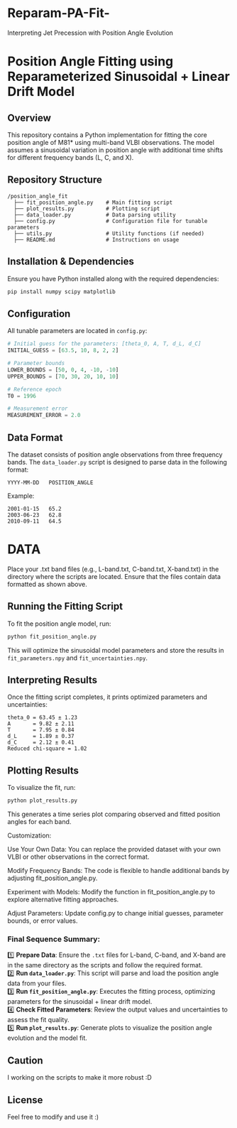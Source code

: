 # Reparam-PA-Fit-
Interpreting Jet Precession with Position Angle Evolution 


# Position Angle Fitting using Reparameterized Sinusoidal + Linear Drift Model

## Overview
This repository contains a Python implementation for fitting the core position angle of M81* using multi-band VLBI observations. The model assumes a sinusoidal variation in position angle with additional time shifts for different frequency bands (L, C, and X).

## Repository Structure
```
/position_angle_fit
  ├── fit_position_angle.py    # Main fitting script
  ├── plot_results.py          # Plotting script
  ├── data_loader.py           # Data parsing utility
  ├── config.py                # Configuration file for tunable parameters
  ├── utils.py                 # Utility functions (if needed)
  ├── README.md                # Instructions on usage
```

## Installation & Dependencies
Ensure you have Python installed along with the required dependencies:
```bash
pip install numpy scipy matplotlib
```

## Configuration
All tunable parameters are located in `config.py`:
```python
# Initial guess for the parameters: [theta_0, A, T, d_L, d_C]
INITIAL_GUESS = [63.5, 10, 8, 2, 2]

# Parameter bounds
LOWER_BOUNDS = [50, 0, 4, -10, -10]
UPPER_BOUNDS = [70, 30, 20, 10, 10]

# Reference epoch
T0 = 1996

# Measurement error
MEASUREMENT_ERROR = 2.0
```

## Data Format
The dataset consists of position angle observations from three frequency bands. The `data_loader.py` script is designed to parse data in the following format:
```
YYYY-MM-DD   POSITION_ANGLE
```
Example:
```
2001-01-15   65.2
2003-06-23   62.8
2010-09-11   64.5
```
# DATA
 Place your .txt band files (e.g., L-band.txt, C-band.txt, X-band.txt) in the directory where the scripts are located. Ensure that the files contain data formatted as shown above.

## Running the Fitting Script
To fit the position angle model, run:
```bash
python fit_position_angle.py
```
This will optimize the sinusoidal model parameters and store the results in `fit_parameters.npy` and `fit_uncertainties.npy`.

## Interpreting Results
Once the fitting script completes, it prints optimized parameters and uncertainties:
```
theta_0 = 63.45 ± 1.23
A       = 9.82 ± 2.11
T       = 7.95 ± 0.84
d_L     = 1.89 ± 0.37
d_C     = 2.12 ± 0.41
Reduced chi-square = 1.02
```

## Plotting Results
To visualize the fit, run:
```bash
python plot_results.py
```
This generates a time series plot comparing observed and fitted position angles for each band.

Customization:

Use Your Own Data: You can replace the provided dataset with your own VLBI or other observations in the correct format.

Modify Frequency Bands: The code is flexible to handle additional bands by adjusting fit_position_angle.py.

Experiment with Models: Modify the function in fit_position_angle.py to explore alternative fitting approaches.

Adjust Parameters: Update config.py to change initial guesses, parameter bounds, or error values.

### Final Sequence Summary:
1️⃣ **Prepare Data**: Ensure the `.txt` files for L-band, C-band, and X-band are in the same directory as the scripts and follow the required format.  
2️⃣ **Run `data_loader.py`**: This script will parse and load the position angle data from your files.  
3️⃣ **Run `fit_position_angle.py`**: Executes the fitting process, optimizing parameters for the sinusoidal + linear drift model.  
4️⃣ **Check Fitted Parameters**: Review the output values and uncertainties to assess the fit quality.  
5️⃣ **Run `plot_results.py`**: Generate plots to visualize the position angle evolution and the model fit.  


## Caution
I working on the scripts to make it more robust :D

## License
Feel free to modify and use it :)

